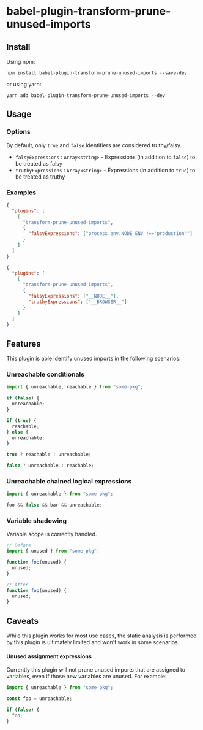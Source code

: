 # babel-plugin-transform-prune-unused-imports

## Install

Using npm:

```
npm install babel-plugin-transform-prune-unused-imports --save-dev
```

or using yarn:

```
yarn add babel-plugin-transform-prune-unused-imports --dev
```

## Usage

### Options

By default, only `true` and `false` identifiers are considered truthy/falsy.

- `falsyExpressions` : `Array<string>` - Expressions (in addition to `false`) to be treated as falsy
- `truthyExpressions` : `Array<string>` - Expressions (in addition to `true`) to be treated as truthy

### Examples

```json
{
  "plugins": [
    [
      "transform-prune-unused-imports",
      {
        "falsyExpressions": ["process.env.NODE_ENV !=='production'"]
      }
    ]
  ]
}
```

```json
{
  "plugins": [
    [
      "transform-prune-unused-imports",
      {
        "falsyExpressions": ["__NODE__"],
        "truthyExpressions": ["__BROWSER__"]
      }
    ]
  ]
}
```

## Features

This plugin is able identify unused imports in the following scenarios:

### Unreachable conditionals

```js
import { unreachable, reachable } from "some-pkg";

if (false) {
  unreachable;
}

if (true) {
  reachable;
} else {
  unreachable;
}

true ? reachable : unreachable;

false ? unreachable : reachable;
```

### Unreachable chained logical expressions

```js
import { unreachable } from "some-pkg";

foo && false && bar && unreachable;
```

### Variable shadowing

Variable scope is correctly handled.

```js
// Before
import { unused } from "some-pkg";

function foo(unused) {
  unused;
}
```

```js
// After
function foo(unused) {
  unused;
}
```

## Caveats

While this plugin works for most use cases, the static analysis is performed by this plugin is ultimately limited and won't work in some scenarios.

#### Unused assignment expressions

Currently this plugin will not prune unused imports that are assigned to variables, even if those new variables are unused. For example:

```js
import { unreachable } from "some-pkg";

const foo = unreachable;

if (false) {
  foo;
}
```
